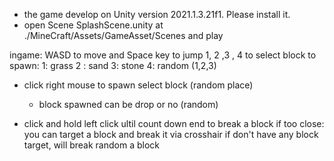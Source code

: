 - the game develop on Unity version 2021.1.3.21f1. Please install it.
- open Scene SplashScene.unity  at  ./MineCraft/Assets/GameAsset/Scenes and play


ingame: WASD to move  and Space key to jump
1, 2 ,3 , 4  to select block to spawn:
    1: grass
    2 : sand
    3: stone
    4: random (1,2,3)

- click right mouse to spawn select block (random place)
     - block spawned can be drop or no (random)
 
- click and hold left click ultil count down end to break a block
    if too close: you can target a block and break it via crosshair
    if don't have any block target, will break random a block

